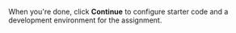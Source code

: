 When you're done, click **Continue** to configure starter code and a development environment for the assignment.
